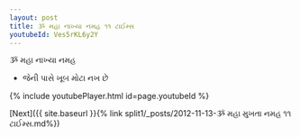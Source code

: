 ```yaml
---
layout: post
title: ૐ મહા નાખ્યા નમહ ૧૧ ટાઈમ્સ
youtubeId: Ves5rKL6y2Y
---
```

 
 
 ૐ મહા નાખ્યા નમહ  
 
 - જેની પાસે ખૂબ મોટા નખ છે 
 
  
 
  
 
 
 
 
 
 


{% include youtubePlayer.html id=page.youtubeId %}
 
[Next]({{ site.baseurl }}{% link  split1/_posts/2012-11-13-ૐ મહા મુખતા નમહ ૧૧ ટાઈમ્સ.md%})
 
